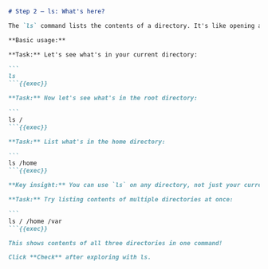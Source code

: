 ````markdown
# Step 2 — ls: What's here?

The `ls` command lists the contents of a directory. It's like opening a folder in a file manager.

**Basic usage:**

**Task:** Let's see what's in your current directory:

```
ls
```{{exec}}

**Task:** Now let's see what's in the root directory:

```
ls /
```{{exec}}

**Task:** List what's in the home directory:

```
ls /home
```{{exec}}

**Key insight:** You can use `ls` on any directory, not just your current one!

**Task:** Try listing contents of multiple directories at once:

```
ls / /home /var
```{{exec}}

This shows contents of all three directories in one command!

Click **Check** after exploring with ls.
````


